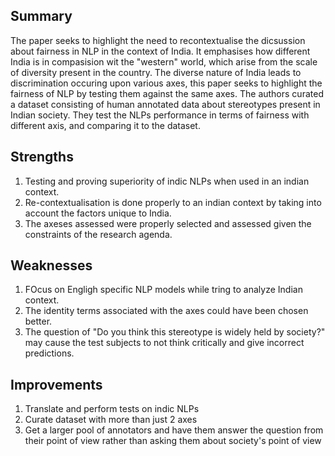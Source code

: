 ## Summary
The paper seeks to highlight the need to recontextualise the dicsussion about fairness in NLP in the context of India. It emphasises how different India is in compasision wit the "western" world, which arise from the scale of diversity present in the country. The diverse nature of India leads to discrimination occuring upon various axes, this paper seeks to highlight the fairness of NLP by testing them against the same axes. The authors curated a dataset consisting of human annotated data about stereotypes present in Indian society. They test the NLPs performance in terms of fairness with different axis, and comparing it to the dataset.

## Strengths
1. Testing and proving superiority of indic NLPs when used in an indian context.
2. Re-contextualisation is done properly to an indian context by taking into account the factors unique to India.
3. The axeses assessed were properly selected and assessed given the constraints of the research agenda.

## Weaknesses
1. FOcus on Engligh specific NLP models while tring to analyze Indian context.
2. The identity terms associated with the axes could have been chosen better.
3. The question of "Do you think this stereotype is widely held by society?" may cause the test subjects to not think critically and give incorrect predictions.

## Improvements

1. Translate and perform tests on indic NLPs
2. Curate dataset with more than just 2 axes
3. Get a larger pool of annotators and have them answer the question from their point of view rather than asking them about society's point of view